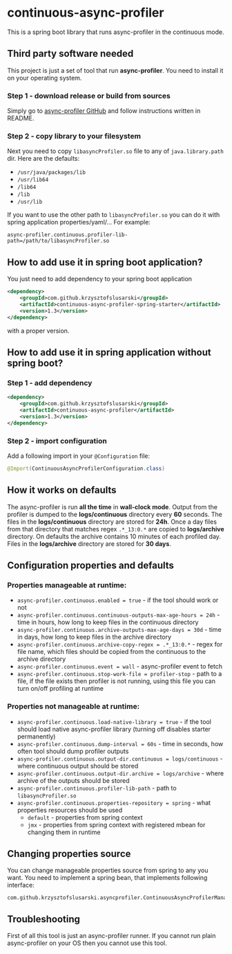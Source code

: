 # continuous-async-profiler
This is a spring boot library that runs async-profiler in the continuous mode.

## Third party software needed

This project is just a set of tool that run **async-profiler**. You need to install it on your operating system. 

### Step 1 - download release or build from sources

Simply go to [async-profiler GitHub](https://github.com/jvm-profiling-tools/async-profiler) and follow instructions written in README.

### Step 2 - copy library to your filesystem

Next you need to copy ```libasyncProfiler.so``` file to any of ```java.library.path``` dir. Here are the defaults:

* ```/usr/java/packages/lib```
* ```/usr/lib64```
* ```/lib64```
* ```/lib```
* ```/usr/lib``` 

If you want to use the other path to  ```libasyncProfiler.so``` you can do it with spring application properties/yaml/... For example:

```properties
async-profiler.continuous.profiler-lib-path=/path/to/libasyncProfiler.so
```

## How to add use it in spring boot application?

You just need to add dependency to your spring boot application

```xml
<dependency>
    <groupId>com.github.krzysztofslusarski</groupId>
    <artifactId>continuous-async-profiler-spring-starter</artifactId>
    <version>1.3</version>
</dependency>
```

with a proper version.

## How to add use it in spring application without spring boot?

### Step 1 - add dependency 

```xml
<dependency>
    <groupId>com.github.krzysztofslusarski</groupId>
    <artifactId>continuous-async-profiler</artifactId>
    <version>1.3</version>
</dependency>
```

### Step 2 - import configuration

Add a following import in your ```@Configuration``` file:
```java
@Import(ContinuousAsyncProfilerConfiguration.class)
```

## How it works on defaults

The async-profiler is run **all the time** in **wall-clock mode**. Output from the profiler is dumped to the **logs/continuous** directory every 
**60** seconds. The files in the **logs/continuous** directory are stored for **24h**. Once a day files from that directory that matches regex 
```.*_13:0.*``` are copied to **logs/archive** directory. On defaults the archive contains 10 minutes of each profiled day. Files in the 
**logs/archive** directory are stored for **30 days**. 

## Configuration properties and defaults

### Properties manageable at runtime:

* ```async-profiler.continuous.enabled = true``` - if the tool should work or not
* ```async-profiler.continuous.continuous-outputs-max-age-hours = 24h``` - time in hours, how long to keep files in the continuous directory
* ```async-profiler.continuous.archive-outputs-max-age-days = 30d``` - time in days, how long to keep files in the archive directory
* ```async-profiler.continuous.archive-copy-regex = .*_13:0.*``` - regex for file name, which files should be copied from the continuous to the archive directory
* ```async-profiler.continuous.event = wall``` - async-profiler event to fetch
* ```async-profiler.continuous.stop-work-file = profiler-stop``` - path to a file, if the file exists then profiler is not running, using this file you can turn
on/off profiling at runtime

### Properties not manageable at runtime:

* ```async-profiler.continuous.load-native-library = true``` - if  the tool should load native async-profiler library (turning off disables starter permanently)
* ```async-profiler.continuous.dump-interval = 60s``` - time in seconds, how often tool should dump profiler outputs
* ```async-profiler.continuous.output-dir.continuous = logs/continuous``` - where continuous output should be stored
* ```async-profiler.continuous.output-dir.archive = logs/archive``` - where archive of the outputs should be stored
* ```async-profiler.continuous.profiler-lib-path``` - path to ```libasyncProfiler.so```
* ```async-profiler.continuous.properties-repository = spring``` - what properties resources should be used
  * ```default``` - properties from spring context
  * ```jmx``` - properties from spring context with registered mbean for changing them in runtime   

## Changing properties source

You can change manageable properties source from spring to any you want. You need to implement a spring bean, that implements following interface:
```
com.github.krzysztofslusarski.asyncprofiler.ContinuousAsyncProfilerManageablePropertiesRepository
``` 

## Troubleshooting

First of all this tool is just an async-profiler runner. If you cannot run plain async-profiler on your OS then you cannot use this tool.